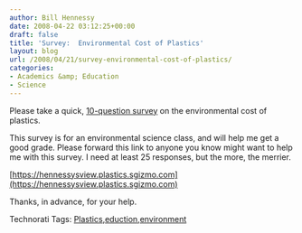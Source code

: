 ```yaml
---
author: Bill Hennessy
date: 2008-04-22 03:12:25+00:00
draft: false
title: 'Survey:  Environmental Cost of Plastics'
layout: blog
url: /2008/04/21/survey-environmental-cost-of-plastics/
categories:
- Academics &amp; Education
- Science
---
```


Please take a quick, [10-question survey](https://hennessysview.plastics.sgizmo.com) on the environmental cost of plastics.

This survey is for an environmental science class, and will help me get a good grade. Please forward this link to anyone you know might want to help me with this survey. I need at least 25 responses, but the more, the merrier. 

[https://hennessysview.plastics.sgizmo.com](https://hennessysview.plastics.sgizmo.com)

Thanks, in advance, for your help.

Technorati Tags: [Plastics](https://technorati.com/tags/Plastics),[eduction](https://technorati.com/tags/eduction),[environment](https://technorati.com/tags/environment)
